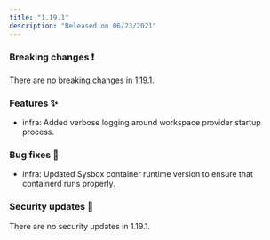 ```yaml
---
title: "1.19.1"
description: "Released on 06/23/2021"
---
```


### Breaking changes ❗

There are no breaking changes in 1.19.1.

### Features ✨

- infra: Added verbose logging around workspace provider startup process.

### Bug fixes 🐛

- infra: Updated Sysbox container runtime version to ensure that containerd runs
properly.

### Security updates 🔐

There are no security updates in 1.19.1.
